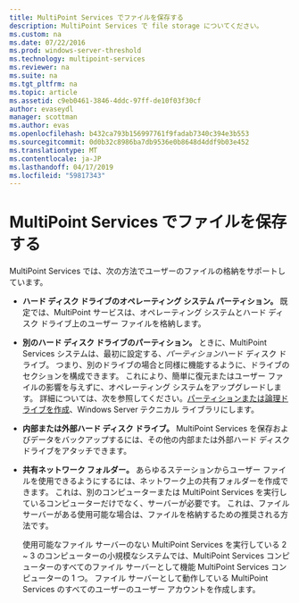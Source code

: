 ```yaml
---
title: MultiPoint Services でファイルを保存する
description: MultiPoint Services で file storage についてください。
ms.custom: na
ms.date: 07/22/2016
ms.prod: windows-server-threshold
ms.technology: multipoint-services
ms.reviewer: na
ms.suite: na
ms.tgt_pltfrm: na
ms.topic: article
ms.assetid: c9eb0461-3846-4ddc-97ff-de10f03f30cf
author: evaseydl
manager: scottman
ms.author: evas
ms.openlocfilehash: b432ca793b156997761f9fadab7340c394e3b553
ms.sourcegitcommit: 0d0b32c8986ba7db9536e0b8648d4ddf9b03e452
ms.translationtype: MT
ms.contentlocale: ja-JP
ms.lasthandoff: 04/17/2019
ms.locfileid: "59817343"
---
```

# <a name="storing-files-with-multipoint-services"></a>MultiPoint Services でファイルを保存する
MultiPoint Services では、次の方法でユーザーのファイルの格納をサポートしています。  
  
-   **ハード ディスク ドライブのオペレーティング システム パーティション。** 既定では、MultiPoint サービスは、オペレーティング システムとハード ディスク ドライブ上のユーザー ファイルを格納します。  
  
-   **別のハード ディスク ドライブのパーティション。** ときに、MultiPoint Services システムは、最初に設定する、*パーティション*ハード ディスク ドライブ。 つまり、別のドライブの場合と同様に機能するように、ドライブのセクションを構成できます。 これにより、簡単に復元またはユーザー ファイルの影響を与えずに、オペレーティング システムをアップグレードします。 詳細については、次を参照してください。[パーティションまたは論理ドライブを作成](https://go.microsoft.com/fwlink/?LinkId=182618)、Windows Server テクニカル ライブラリにします。  
  
-   **内部または外部ハード ディスク ドライブ。** MultiPoint Services を保存およびデータをバックアップするには、その他の内部または外部ハード ディスク ドライブをアタッチできます。  
  
-   **共有ネットワーク フォルダー。** あらゆるステーションからユーザー ファイルを使用できるようにするには、ネットワーク上の共有フォルダーを作成できます。 これは、別のコンピューターまたは MultiPoint Services を実行しているコンピューターだけでなく、サーバーが必要です。 これは、ファイル サーバーがある使用可能な場合は、ファイルを格納するための推奨される方法です。  
  
    使用可能なファイル サーバーのない MultiPoint Services を実行している 2 ~ 3 のコンピューターの小規模なシステムでは、MultiPoint Services コンピューターのすべてのファイル サーバーとして機能 MultiPoint Services コンピューターの 1 つ。 ファイル サーバーとして動作している MultiPoint Services のすべてのユーザーのユーザー アカウントを作成します。  
  
